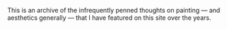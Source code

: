 This is an archive of the infrequently penned thoughts on painting &mdash; and aesthetics generally &mdash; that I have featured on this site over the years.
